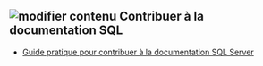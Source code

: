 ## <a name="edit-contentmediaedit-topic-pencilpng-contribute-sql-documentation"></a>![modifier contenu](../media/edit-topic-pencil.png) Contribuer à la documentation SQL

- [Guide pratique pour contribuer à la documentation SQL Server](https://docs.microsoft.com/sql/sql-server/sql-server-docs-contribute)